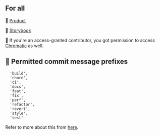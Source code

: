## For all

🏓 [Product](https://kouguiita.vercel.app/)

🎨 [Storybook](https://650666b06a8a37c1b25cff56-lserptalwk.chromatic.com/?path=/docs/configure-your-project--docs)

📝 If you're an access-granted contributor, you got permission to access [Chromatic](https://www.chromatic.com/builds?appId=650666b06a8a37c1b25cff56) as well.

## 🙉 Permitted commit message prefixes

```
  'build',
  'chore',
  'ci',
  'docs',
  'feat',
  'fix',
  'perf',
  'refactor',
  'revert',
  'style',
  'test'
```

Refer to more about this from [here](https://www.npmjs.com/package/@commitlint/config-conventional).
